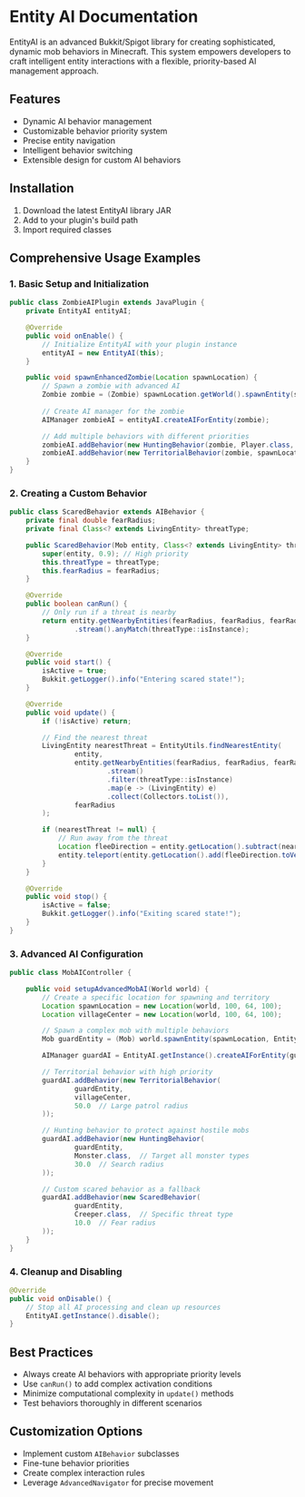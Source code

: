 # Entity AI Documentation
EntityAI is an advanced Bukkit/Spigot library for creating sophisticated, dynamic mob behaviors in Minecraft. This system empowers developers to craft intelligent entity interactions with a flexible, priority-based AI management approach.

## Features
- Dynamic AI behavior management
- Customizable behavior priority system
- Precise entity navigation
- Intelligent behavior switching
- Extensible design for custom AI behaviors

## Installation
1. Download the latest EntityAI library JAR
2. Add to your plugin's build path
3. Import required classes

## Comprehensive Usage Examples

### 1. Basic Setup and Initialization
```java
public class ZombieAIPlugin extends JavaPlugin {
    private EntityAI entityAI;

    @Override
    public void onEnable() {
        // Initialize EntityAI with your plugin instance
        entityAI = new EntityAI(this);
    }

    public void spawnEnhancedZombie(Location spawnLocation) {
        // Spawn a zombie with advanced AI
        Zombie zombie = (Zombie) spawnLocation.getWorld().spawnEntity(spawnLocation, EntityType.ZOMBIE);
        
        // Create AI manager for the zombie
        AIManager zombieAI = entityAI.createAIForEntity(zombie);

        // Add multiple behaviors with different priorities
        zombieAI.addBehavior(new HuntingBehavior(zombie, Player.class, 15.0));
        zombieAI.addBehavior(new TerritorialBehavior(zombie, spawnLocation, 20.0));
    }
}
```

### 2. Creating a Custom Behavior
```java
public class ScaredBehavior extends AIBehavior {
    private final double fearRadius;
    private final Class<? extends LivingEntity> threatType;

    public ScaredBehavior(Mob entity, Class<? extends LivingEntity> threatType, double fearRadius) {
        super(entity, 0.9); // High priority
        this.threatType = threatType;
        this.fearRadius = fearRadius;
    }

    @Override
    public boolean canRun() {
        // Only run if a threat is nearby
        return entity.getNearbyEntities(fearRadius, fearRadius, fearRadius)
                .stream().anyMatch(threatType::isInstance);
    }

    @Override
    public void start() {
        isActive = true;
        Bukkit.getLogger().info("Entering scared state!");
    }

    @Override
    public void update() {
        if (!isActive) return;

        // Find the nearest threat
        LivingEntity nearestThreat = EntityUtils.findNearestEntity(
                entity,
                entity.getNearbyEntities(fearRadius, fearRadius, fearRadius)
                        .stream()
                        .filter(threatType::isInstance)
                        .map(e -> (LivingEntity) e)
                        .collect(Collectors.toList()),
                fearRadius
        );

        if (nearestThreat != null) {
            // Run away from the threat
            Location fleeDirection = entity.getLocation().subtract(nearestThreat.getLocation());
            entity.teleport(entity.getLocation().add(fleeDirection.toVector().normalize().multiply(5)));
        }
    }

    @Override
    public void stop() {
        isActive = false;
        Bukkit.getLogger().info("Exiting scared state!");
    }
}
```

### 3. Advanced AI Configuration
```java
public class MobAIController {

    public void setupAdvancedMobAI(World world) {
        // Create a specific location for spawning and territory
        Location spawnLocation = new Location(world, 100, 64, 100);
        Location villageCenter = new Location(world, 100, 64, 100);

        // Spawn a complex mob with multiple behaviors
        Mob guardEntity = (Mob) world.spawnEntity(spawnLocation, EntityType.IRON_GOLEM);

        AIManager guardAI = EntityAI.getInstance().createAIForEntity(guardEntity);

        // Territorial behavior with high priority
        guardAI.addBehavior(new TerritorialBehavior(
                guardEntity,
                villageCenter,
                50.0  // Large patrol radius
        ));

        // Hunting behavior to protect against hostile mobs
        guardAI.addBehavior(new HuntingBehavior(
                guardEntity,
                Monster.class,  // Target all monster types
                30.0  // Search radius
        ));

        // Custom scared behavior as a fallback
        guardAI.addBehavior(new ScaredBehavior(
                guardEntity,
                Creeper.class,  // Specific threat type
                10.0  // Fear radius
        ));
    }
}
```

### 4. Cleanup and Disabling
```java
@Override
public void onDisable() {
    // Stop all AI processing and clean up resources
    EntityAI.getInstance().disable();
}
```

## Best Practices
- Always create AI behaviors with appropriate priority levels
- Use `canRun()` to add complex activation conditions
- Minimize computational complexity in `update()` methods
- Test behaviors thoroughly in different scenarios

## Customization Options
- Implement custom `AIBehavior` subclasses
- Fine-tune behavior priorities
- Create complex interaction rules
- Leverage `AdvancedNavigator` for precise movement